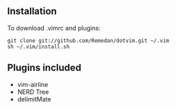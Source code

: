 Installation
------------

To download .vimrc and plugins:

    git clone git://github.com/Remedan/dotvim.git ~/.vim
    sh ~/.vim/install.sh

Plugins included
----------------

* vim-airline
* NERD Tree
* delimitMate
